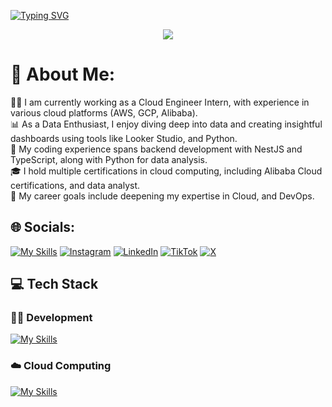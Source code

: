 [![Typing SVG](https://readme-typing-svg.demolab.com?font=Fira+Code&weight=10000&size=30&pause=1000&color=F7F7F7&width=435&lines=Hi+there!+%F0%9F%91%8B+I'm+Danang)](https://git.io/typing-svg)
<p align="center">
  <img src="https://github.com/thompsonemerson/thompsonemerson/raw/master/cover-thompson.png" />
</p>

# 💫 About Me:
🧑‍💻 I am currently working as a Cloud Engineer Intern, with experience in various cloud platforms (AWS, GCP, Alibaba).<br>📊 As a Data Enthusiast, I enjoy diving deep into data and creating insightful dashboards using tools like Looker Studio, and Python.<br>🚀 My coding experience spans backend development with NestJS and TypeScript, along with Python for data analysis.<br>🎓 I hold multiple certifications in cloud computing, including Alibaba Cloud certifications, and data analyst.<br>🎯 My career goals include deepening my expertise in Cloud, and DevOps. 


## 🌐 Socials:
[![My Skills](https://skillicons.dev/icons?i=instagram)](https://instagram.com/danang.nugrho)
[![Instagram](https://img.shields.io/badge/Instagram-%23E4405F.svg?logo=Instagram&logoColor=white)](https://instagram.com/danang.nugrho) [![LinkedIn](https://img.shields.io/badge/LinkedIn-%230077B5.svg?logo=linkedin&logoColor=white)](https://linkedin.com/in/danangadi) [![TikTok](https://img.shields.io/badge/TikTok-%23000000.svg?logo=TikTok&logoColor=white)](https://tiktok.com/@nang.danang26) [![X](https://img.shields.io/badge/X-black.svg?logo=X&logoColor=white)](https://x.com/DanangAdi26) 

## 💻 Tech Stack

### 👨‍💻 Development
[![My Skills](https://skillicons.dev/icons?i=js,php,py,ts,bootstrap,express,fastapi,nestjs,nodejs,prisma,netlify,postgres,mysql,mongodb,postman,babel,github,jest&perline=9)](https://skillicons.dev)

### ☁️ Cloud Computing
[![My Skills](https://skillicons.dev/icons?i=aws,gcp,powershell,bash,bitbucket,grafana,prometheus,ansible,cloudflare,docker,debian,git,githubactions,gitlab,jenkins,kubernetes,linux,mint,nginx,terraform,ubuntu,windows&perline=11)](https://skillicons.dev)




  
  
